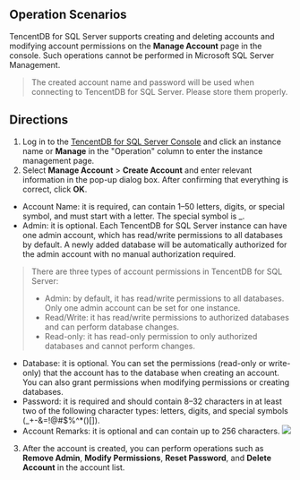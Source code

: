 ## Operation Scenarios
TencentDB for SQL Server supports creating and deleting accounts and modifying account permissions on the **Manage Account** page in the console. Such operations cannot be performed in Microsoft SQL Server Management.
>The created account name and password will be used when connecting to TencentDB for SQL Server. Please store them properly.
>

## Directions
1. Log in to the [TencentDB for SQL Server Console](https://console.cloud.tencent.com/sqlserver) and click an instance name or **Manage** in the "Operation" column to enter the instance management page.
2. Select **Manage Account** > **Create Account** and enter relevant information in the pop-up dialog box. After confirming that everything is correct, click **OK**.
 - 	Account Name: it is required, can contain 1–50 letters, digits, or special symbol, and must start with a letter. The special symbol is \_.
 - 	Admin: it is optional. Each TencentDB for SQL Server instance can have one admin account, which has read/write permissions to all databases by default. A newly added database will be automatically authorized for the admin account with no manual authorization required.
>There are three types of account permissions in TencentDB for SQL Server:
>- Admin: by default, it has read/write permissions to all databases. Only one admin account can be set for one instance.
>- Read/Write: it has read/write permissions to authorized databases and can perform database changes.
>- Read-only: it has read-only permission to only authorized databases and cannot perform changes.
 - Database: it is optional. You can set the permissions (read-only or write-only) that the account has to the database when creating an account. You can also grant permissions when modifying permissions or creating databases.
 - Password: it is required and should contain 8–32 characters in at least two of the following character types: letters, digits, and special symbols (_+-&=!@#$%^*()[]).
 - Account Remarks: it is optional and can contain up to 256 characters.
![](https://main.qcloudimg.com/raw/531a65f416677f34fc95343c5843581d.png)
3. After the account is created, you can perform operations such as **Remove Admin**, **Modify Permissions**, **Reset Password**, and **Delete Account** in the account list.
